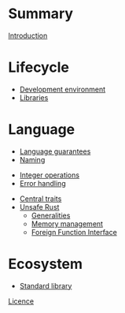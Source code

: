 # Summary

[Introduction](introduction.md)

# Lifecycle

- [Development environment](devenv.md)
- [Libraries](libraries.md)

# Language

- [Language guarantees](guarantees.md)
- [Naming](naming.md)
<!-- - [Macros](macros.md) -->
- [Integer operations](integer.md)
- [Error handling](errors.md)
<!-- - [Type system](typesystem.md) -->
- [Central traits](central_traits.md)
- [Unsafe Rust](unsafe.md)
  - [Generalities](unsafe/generalities.md)
  - [Memory management](unsafe/memory.md)
  - [Foreign Function Interface](unsafe/ffi.md)

# Ecosystem

- [Standard library](standard.md)

[Licence](LICENCE.md)

<!-- TODO - [Test and fuzzing](testfuzz.md) -->
